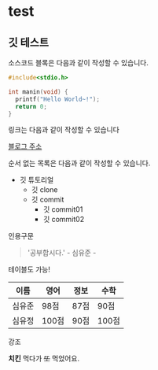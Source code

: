 # test
## 깃 테스트 

소스코드 블록은 다음과 같이 작성할 수 있습니다.

```c
#include<stdio.h>

int manin(void) {
  printf("Hello World~!");
  return 0;
}

```

링크는 다음과 같이 작성할 수 있습니다


[블로그 주소](https://www.naver.com/)

순서 없는 목록은 다음과 같이 작성할 수 있습니다.

* 깃 튜토리얼
  * 깃 clone
  * 깃 commit
    * 깃 commit01
    * 깃 commit02

인용구문

> '공부합시다.' - 심유준 -

테이블도 가능!

이름|영어|정보|수학
----|----|----|----|
심유준|98점|87점|90점
심유정|100점|90점|100점

강조 

**치킨** 먹다가 ~~또~~ 먹었어요.

